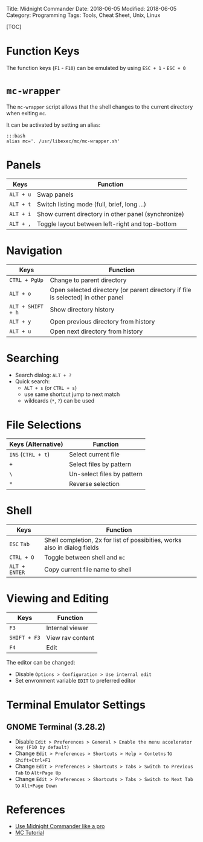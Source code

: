Title: Midnight Commander
Date: 2018-06-05
Modified: 2018-06-05
Category: Programming
Tags: Tools, Cheat Sheet, Unix, Linux

[TOC]

# Function Keys

The function keys (`F1` - `F10`) can be emulated by using `ESC + 1` - `ESC + 0`

# `mc-wrapper`

The `mc-wrapper` script allows that the shell changes to the current directory when exiting `mc`.

It can be activated by setting an alias:

    :::bash
    alias mc='. /usr/libexec/mc/mc-wrapper.sh'


# Panels

| Keys      | Function                                            |
|-----------|-----------------------------------------------------|
| `ALT + u` | Swap panels                                         |
| `ALT + t` | Switch listing mode (full, brief, long ...)         |
| `ALT + i` | Show current directory in other panel (synchronize) |
| `ALT + ,` | Toggle layout between left-right and top-bottom     |


# Navigation

| Keys              | Function                             |
|-------------------|--------------------------------------|
| `CTRL + PgUp`     | Change to parent directory           |
| `ALT + o`         | Open selected directory (or parent directory if file is selected) in other panel |
| `ALT + SHIFT + h` | Show directory history               |
| `ALT + y`         | Open previous directory from history |
| `ALT + u`         | Open next directory from history     |


# Searching

- Search dialog: `ALT + ?`
- Quick search:
    - `ALT + s` (or `CTRL + s`)
    - use same shortcut jump to next match
    - wildcards (`*`, `?`) can be used


# File Selections

| Keys (Alternative) | Function                   |
|--------------------|----------------------------|
| `INS` (`CTRL + t`) | Select current file        |
| `+`                | Select files by pattern    |
| `\`                | Un-select files by pattern |
| `*`                | Reverse selection          |


# Shell

| Keys          | Function                                                                  |
|---------------|---------------------------------------------------------------------------|
| `ESC` `Tab`   | Shell completion, 2x for list of possibities, works also in dialog fields |
| `CTRL + O`    | Toggle between shell and `mc`                                             |
| `ALT + ENTER` | Copy current file name to shell                                           |


# Viewing and Editing

| Keys          | Function         |
|---------------|------------------|
| `F3`          | Internal viewer  |
| `SHIFT + F3`  | View rav content |
| `F4`          | Edit             |

The editor can be changed:

- Disable `Options > Configuration > Use internal edit`
- Set envronment variable `EDIT` to preferred editor

# Terminal Emulator Settings

## GNOME Terminal (3.28.2)

- Disable `Edit > Preferences > General > Enable the menu accelerator key (F10 by default)`
- Change `Edit > Preferences > Shortcuts > Help > Contetns` to `Shift+Ctrl+F1`
- Change `Edit > Preferences > Shortcuts > Tabs > Switch to Previous Tab` to `Alt+Page Up`
- Change `Edit > Preferences > Shortcuts > Tabs > Switch to Next Tab` to `Alt+Page Down`


# References

- [Use Midnight Commander like a pro](http://klimer.eu/2015/05/01/use-midnight-commander-like-a-pro/)
- [MC Tutorial](http://www.trembath.co.za/mctutorial.html)
